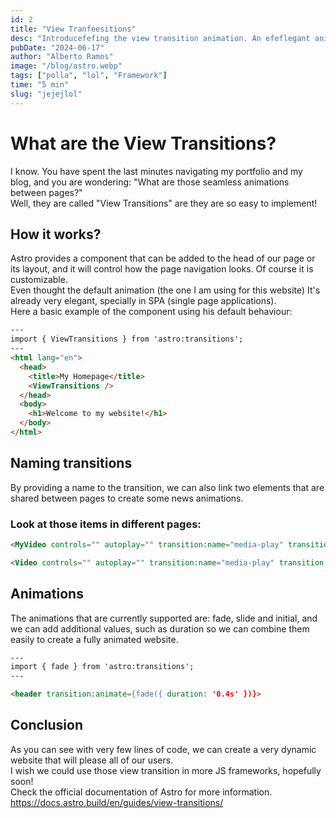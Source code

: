 ```yaml
---
id: 2
title: "View Tranfeesitions"
desc: "Introducefefing the view transition animation. An efeflegant animation that triggers when navigating a site."
pubDate: "2024-06-17"
author: "Alberto Ramos"
image: "/blog/astro.webp"
tags: ["polla", "lol", "Framework"]
time: "5 min"
slug: "jejejlol"
---
```


# What are the View Transitions?
I know. You have spent the last minutes navigating my portfolio and my blog, and you are wondering: "What are those seamless animations between pages?"
<br>
Well, they are called "View Transitions" are they are so easy to implement!

## How it works?
Astro provides a <viewTransitions /> component that can be added to the head of our page or its layout, and it will control how the page navigation looks. Of course it is customizable.
<br>
Even thought the default animation (the one I am using for this website) It's already very elegant, specially in SPA (single page applications).
<br>
Here a basic example of the component using his default behaviour:


```html
---
import { ViewTransitions } from 'astro:transitions';
---
<html lang="en">
  <head>
    <title>My Homepage</title>
    <ViewTransitions />
  </head>
  <body>
    <h1>Welcome to my website!</h1>
  </body>
</html>

```
## Naming transitions
By providing a name to the transition, we can also link two elements that are shared between pages to create some news animations.

### Look at those items in different pages:
```html
<MyVideo controls="" autoplay="" transition:name="media-play" transition:persist />

```

```html
<Video controls="" autoplay="" transition:name="media-play" transition:persist />
```

## Animations
The animations that are currently supported are: fade, slide and initial, and we can add additional values, such as duration so we can combine them easily to create a fully animated website.
```html
---
import { fade } from 'astro:transitions';
---

<header transition:animate={fade({ duration: '0.4s' })}>

```

## Conclusion
As you can see with very few lines of code, we can create a very dynamic website that will please all of our users. 
<br>
I wish we could use those view transition in more JS frameworks, hopefully soon!
<br>
Check the official documentation of Astro for more information.
<br>
<span class="styled-link">https://docs.astro.build/en/guides/view-transitions/</span>


